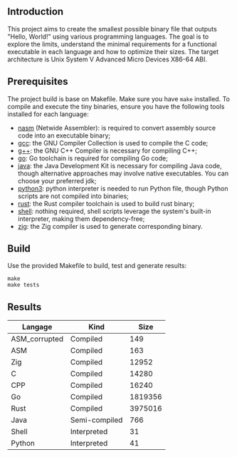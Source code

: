 ## Introduction

This project aims to create the smallest possible binary file that outputs "Hello, World!" using various programming languages.
The goal is to explore the limits, understand the minimal requirements for a functional executable in each language and how to optimize
their sizes.
The target architecture is Unix System V Advanced Micro Devices X86-64 ABI.

## Prerequisites

The project build is base on Makefile. Make sure you have `make` installed.
To compile and execute the tiny binaries, ensure you have the following tools installed for each language:

- [nasm](https://www.nasm.us/) (Netwide Assembler): is required to convert assembly source code into an executable binary;
- [gcc](https://gcc.gnu.org/): the GNU Compiler Collection is used to compile the C code;
- [g++](https://gcc.gnu.org/): the GNU C++ Compiler is necessary for compiling C++;
- [go](https://go.dev/): Go toolchain is required for compiling Go code;
- [java](https://openjdk.org/): the Java Development Kit is necessary for compiling Java code, though alternative approaches may involve native executables. You can choose
your preferred jdk;
- [python3](https://www.python.org/): python interpreter is needed to run Python file, though Python scripts are not compiled into binaries;
- [rust](https://www.rust-lang.org): the Rust compiler toolchain is used to build rust binary;
- [shell](https://en.wikipedia.org/wiki/Unix_shell/): nothing required, shell scripts leverage the system's built-in interpreter, making them dependency-free;
- [zig](https://ziglang.org/): the Zig compiler is used to generate corresponding binary.

## Build

Use the provided Makefile to build, test and generate results:

```shell
make
make tests
```

## Results

| Langage       | Kind          | Size    |
|---------------|---------------|---------|
| ASM_corrupted | Compiled      | 149     |
| ASM           | Compiled      | 163     |
| Zig           | Compiled      | 12952   |
| C             | Compiled      | 14280   |
| CPP           | Compiled      | 16240   |
| Go            | Compiled      | 1819356 |
| Rust          | Compiled      | 3975016 |
| Java          | Semi-compiled | 766     |
| Shell         | Interpreted   | 31      |
| Python        | Interpreted   | 41      |
